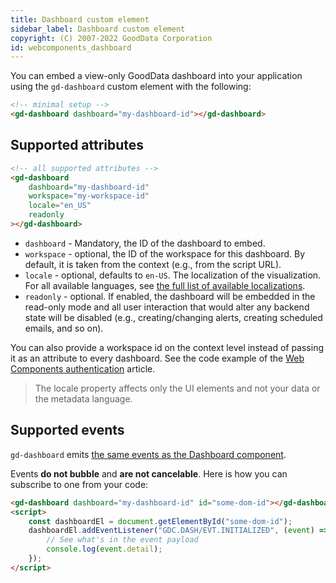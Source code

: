 ```yaml
---
title: Dashboard custom element
sidebar_label: Dashboard custom element
copyright: (C) 2007-2022 GoodData Corporation
id: webcomponents_dashboard
---
```


You can embed a view-only GoodData dashboard into your application using the `gd-dashboard` custom element with the following:

```html
<!-- minimal setup -->
<gd-dashboard dashboard="my-dashboard-id"></gd-dashboard>
```

## Supported attributes

```html
<!-- all supported attributes -->
<gd-dashboard
    dashboard="my-dashboard-id"
    workspace="my-workspace-id"
    locale="en_US"
    readonly
></gd-dashboard>
```

* `dashboard` - Mandatory, the ID of the dashboard to embed.
* `workspace` - optional, the ID of the workspace for this dashboard. By default, it is taken from the context (e.g., from the script URL).
* `locale` - optional, defaults to `en-US`. The localization of the visualization. For all available languages, see [the full list of available localizations][1].
* `readonly` - optional. If enabled, the dashboard will be embedded in the read-only mode and all user interaction that would alter any backend state will be disabled (e.g., creating/changing alerts, creating scheduled emails, and so on).

You can also provide a workspace id on the context level instead of passing it as an attribute to every dashboard. See the code example of the [Web Components authentication][2] article.

> The locale property affects only the UI elements and not your data or the metadata language.

## Supported events

`gd-dashboard` emits [the same events as the Dashboard component][3].

Events **do not bubble** and **are not cancelable**. Here is how you can subscribe to one from your code:

```html
<gd-dashboard dashboard="my-dashboard-id" id="some-dom-id"></gd-dashboard>
<script>
    const dashboardEl = document.getElementById("some-dom-id");
    dashboardEl.addEventListener("GDC.DASH/EVT.INITIALIZED", (event) => {
        // See what's in the event payload
        console.log(event.detail);
    });
</script>
```

[1]:https://github.com/gooddata/gooddata-ui-sdk/blob/master/libs/sdk-ui/src/base/localization/Locale.ts
[2]:19_webcomponents_authentication.md#programmatic-authentication
[3]:https://sdk.gooddata.com/gooddata-ui-apidocs/docs/sdk-ui-dashboard.dashboardeventtype.html
